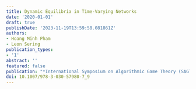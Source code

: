 ```yaml
---
title: Dynamic Equilibria in Time-Varying Networks
date: '2020-01-01'
draft: true
publishDate: '2023-11-19T13:59:58.081861Z'
authors:
- Hoang Minh Pham
- Leon Sering
publication_types:
- '1'
abstract: ''
featured: false
publication: "*International Symposium on Algorithmic Game Theory (SAGT'20)*"
doi: 10.1007/978-3-030-57980-7_9
---
```


